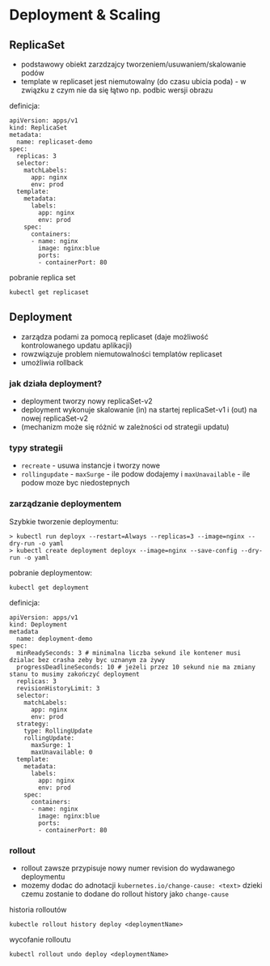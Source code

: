 # Deployment & Scaling

## ReplicaSet
- podstawowy obiekt zarzdzajcy tworzeniem/usuwaniem/skalowanie podów
- template w replicaset jest niemutowalny (do czasu ubicia poda) - w związku z czym nie da się łątwo np. podbic wersji obrazu

definicja:
```
apiVersion: apps/v1
kind: ReplicaSet
metadata:
  name: replicaset-demo
spec:
  replicas: 3
  selector:
    matchLabels:
      app: nginx
      env: prod
  template:
    metadata:
      labels:
        app: nginx
        env: prod
    spec:
      containers:
      - name: nginx
        image: nginx:blue
        ports:
        - containerPort: 80
```

pobranie replica set
```
kubectl get replicaset
```

## Deployment

- zarządza podami za pomocą replicaset (daje możliwość kontrolowanego updatu aplikacji)
- rowzwiązuje problem niemutowalności templatów replicaset
- umożliwia rollback

### jak działa deployment?

- deployment tworzy nowy replicaSet-v2
- deployment wykonuje skalowanie (in) na startej replicaSet-v1 i (out) na nowej replicaSet-v2
- (mechanizm może się różnić w zależności od strategii updatu)

### typy strategii

- `recreate` - usuwa instancje i tworzy nowe
- `rollingupdate` - `maxSurge` - ile podow dodajemy i `maxUnavailable` - ile podow moze byc niedostepnych

### zarządzanie deploymentem

Szybkie tworzenie deploymentu:
```
> kubectl run deployx --restart=Always --replicas=3 --image=nginx --dry-run -o yaml
> kubectl create deployment deployx --image=nginx --save-config --dry-run -o yaml
```
pobranie deploymentow:
```
kubectl get deployment
```

definicja:
```
apiVersion: apps/v1
kind: Deployment
metadata
  name: deployment-demo
spec:
  minReadySeconds: 3 # minimalna liczba sekund ile kontener musi dzialac bez crasha zeby byc uznanym za żywy
  progressDeadlineSeconds: 10 # jeżeli przez 10 sekund nie ma zmiany stanu to musimy zakończyć deployment
  replicas: 3
  revisionHistoryLimit: 3
  selector:
    matchLabels:
      app: nginx
      env: prod
  strategy:
    type: RollingUpdate
    rollingUpdate:
      maxSurge: 1
      maxUnavailable: 0
  template:
    metadata:
      labels:
        app: nginx
        env: prod
    spec:
      containers:
      - name: nginx
        image: nginx:blue
        ports:
        - containerPort: 80
```

### rollout

- rollout zawsze przypisuje nowy numer revision do wydawanego deploymentu
- mozemy dodac do adnotacji `kubernetes.io/change-cause: <text>` dzieki czemu zostanie to dodane do rollout history jako `change-cause`

historia rolloutów
```
kubectle rollout history deploy <deploymentName>
```
wycofanie rolloutu
```
kubectl rollout undo deploy <deploymentName>
```

